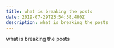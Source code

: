 ```yaml
---
title: what is breaking the posts
date: 2019-07-29T23:54:58.400Z
description: what is breaking the posts
---
```

what is breaking the posts
